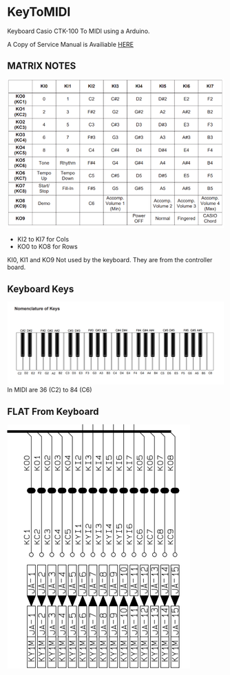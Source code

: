 # KeyToMIDI
Keyboard Casio CTK-100 To MIDI using a Arduino. 

A Copy of Service Manual is Availiable [HERE](https://github.com/NicoBrenChan/KeyToMIDI/blob/main/doc/CTK100ServiceManual.pdf)

## MATRIX NOTES
![matrix complete](/doc/MATRIXCTK100.png)
* KI2 to KI7 for Cols
* KO0 to KO8 for Rows

KI0, KI1 and KO9 Not used by the keyboard. They are from the controller board. 

## Keyboard Keys
![notes](/doc/KEYSCTK100.png)
In MIDI are 36 (C2) to 84 (C6)

## FLAT From Keyboard
![FLAT2](/doc/FLAT2CTK100.png)
